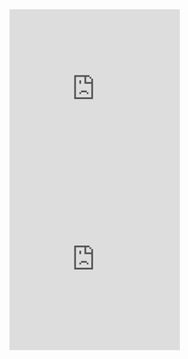 <iframe src="https://old.changelly.com/widget/v1?auth=email&from=ETH&to=BTC&merchant_id=htxod42fg11hp7i3&address=38qgPtCgvf3tgao9wnKwEFxR6JVknq5Q2L&amount=1&ref_id=htxod42fg11hp7i3&color=53cea5" width="300" height="300" class="changelly" scrolling="no" style="overflow-y: hidden; border: none" > Can't load widget </iframe>
<iframe src="https://coinmarketdaddy.com/widget/calculator/BTC/CNY/" width="300px" height="300px" seamless="seamless" scrolling="no" frameborder="0" allowtransparency="true"></iframe>
